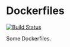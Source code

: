 # Dockerfiles

[![Build Status](https://travis-ci.org/bdossantos/dockerfiles.svg?branch=master)](https://travis-ci.org/bdossantos/dockerfiles)

Some Dockerfiles.
